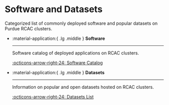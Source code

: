 # Software and Datasets

Categorized list of commonly deployed software and popular datasets on Purdue RCAC clusters.

<div class="grid cards" markdown>

-   :material-application:{ .lg .middle } __Software__

    ---

    Software catalog of deployed applications on RCAC clusters.

    [:octicons-arrow-right-24: Software Catalog](/software_datasets/software/)


-   :material-application:{ .lg .middle } __Datasets__

    ---

    Information on popular and open datasets hosted on RCAC clusters. 

    [:octicons-arrow-right-24: Datasets List](/software_datasets/datasets/)
</div>


